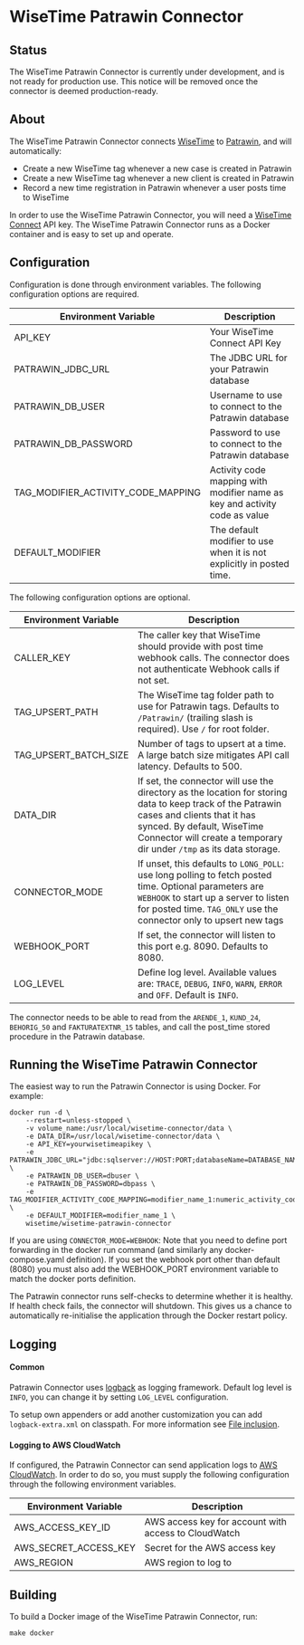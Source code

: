 # WiseTime Patrawin Connector

## Status

The WiseTime Patrawin Connector is currently under development, and is not ready for production use. This notice will be removed once the connector is deemed production-ready.

## About

The WiseTime Patrawin Connector connects [WiseTime](https://wisetime.io) to [Patrawin](https://www.cpaglobal.com/ipone-patrawin), and will automatically:

* Create a new WiseTime tag whenever a new case is created in Patrawin
* Create a new WiseTime tag whenever a new client is created in Patrawin
* Record a new time registration in Patrawin whenever a user posts time to WiseTime

In order to use the WiseTime Patrawin Connector, you will need a [WiseTime Connect](https://wisetime.io/docs/connect/) API key. The WiseTime Patrawin Connector runs as a Docker container and is easy to set up and operate.

## Configuration

Configuration is done through environment variables. The following configuration options are required.

| Environment Variable               | Description                                                                |
| ---------------------------------- | -------------------------------------------------------------------------- |
| API_KEY                            | Your WiseTime Connect API Key                                              |
| PATRAWIN_JDBC_URL                  | The JDBC URL for your Patrawin database                                    |
| PATRAWIN_DB_USER                   | Username to use to connect to the Patrawin database                        |
| PATRAWIN_DB_PASSWORD               | Password to use to connect to the Patrawin database                        |
| TAG_MODIFIER_ACTIVITY_CODE_MAPPING | Activity code mapping with modifier name as key and activity code as value |
| DEFAULT_MODIFIER                   | The default modifier to use when it is not explicitly in posted time.      |

The following configuration options are optional.

| Environment Variable  | Description                                                                                                                                                                                                                                    |
| --------------------- | -----------------------------------------------------------------------------------------------------------------------------------------------------------------------------------------------------------------------------------------------|
| CALLER_KEY            | The caller key that WiseTime should provide with post time webhook calls. The connector does not authenticate Webhook calls if not set.                                                                                                        |
| TAG_UPSERT_PATH       | The WiseTime tag folder path to use for Patrawin tags. Defaults to `/Patrawin/` (trailing slash is required). Use `/` for root folder.                                                                                                         |
| TAG_UPSERT_BATCH_SIZE | Number of tags to upsert at a time. A large batch size mitigates API call latency. Defaults to 500.                                                                                                                                            |
| DATA_DIR              | If set, the connector will use the directory as the location for storing data to keep track of the Patrawin cases and clients that it has synced. By default, WiseTime Connector will create a temporary dir under `/tmp` as its data storage. |
| CONNECTOR_MODE        | If unset, this defaults to `LONG_POLL`: use long polling to fetch posted time. Optional parameters are `WEBHOOK` to start up a server to listen for posted time. `TAG_ONLY` use the connector only to upsert new tags                          |
| WEBHOOK_PORT          | If set, the connector will listen to this port e.g. 8090. Defaults to 8080.                                                                                                                                                                    |
| LOG_LEVEL             | Define log level. Available values are: `TRACE`, `DEBUG`, `INFO`, `WARN`, `ERROR` and `OFF`. Default is `INFO`.                                                                                                                                |

The connector needs to be able to read from the `ARENDE_1`, `KUND_24`, `BEHORIG_50` and `FAKTURATEXTNR_15` tables, and call the post_time stored procedure in the Patrawin database.

## Running the WiseTime Patrawin Connector

The easiest way to run the Patrawin Connector is using Docker. For example:

```text
docker run -d \
    --restart=unless-stopped \
    -v volume_name:/usr/local/wisetime-connector/data \
    -e DATA_DIR=/usr/local/wisetime-connector/data \
    -e API_KEY=yourwisetimeapikey \
    -e PATRAWIN_JDBC_URL="jdbc:sqlserver://HOST:PORT;databaseName=DATABASE_NAME;ssl=request;useCursors=true" \
    -e PATRAWIN_DB_USER=dbuser \
    -e PATRAWIN_DB_PASSWORD=dbpass \
    -e TAG_MODIFIER_ACTIVITY_CODE_MAPPING=modifier_name_1:numeric_activity_code_1,modifier_name_2:numeric_activity_code_2 \
    -e DEFAULT_MODIFIER=modifier_name_1 \
    wisetime/wisetime-patrawin-connector
```

If you are using `CONNECTOR_MODE=WEBHOOK`: Note that you need to define port forwarding in the docker run command (and similarly any docker-compose.yaml definition). If you set the webhook port other than default (8080) you must also add the WEBHOOK_PORT environment variable to match the docker ports definition.

The Patrawin connector runs self-checks to determine whether it is healthy. If health check fails, the connector will shutdown. This gives us a chance to automatically re-initialise the application through the Docker restart policy.

## Logging

#### Common

Patrawin Connector uses [logback](https://logback.qos.ch) as logging framework. Default log level is `INFO`, you can change it by setting `LOG_LEVEL` configuration.

To setup own appenders or add another customization you can add `logback-extra.xml` on classpath. For more information see [File inclusion](https://logback.qos.ch/manual/configuration.html#fileInclusion).

#### Logging to AWS CloudWatch

If configured, the Patrawin Connector can send application logs to [AWS CloudWatch](https://aws.amazon.com/cloudwatch/). In order to do so, you must supply the following configuration through the following environment variables.

| Environment Variable  | Description                                          |
| --------------------- | ---------------------------------------------------- |
| AWS_ACCESS_KEY_ID     | AWS access key for account with access to CloudWatch |
| AWS_SECRET_ACCESS_KEY | Secret for the AWS access key                        |
| AWS_REGION            | AWS region to log to                                 |

## Building

To build a Docker image of the WiseTime Patrawin Connector, run:

```text
make docker
```
